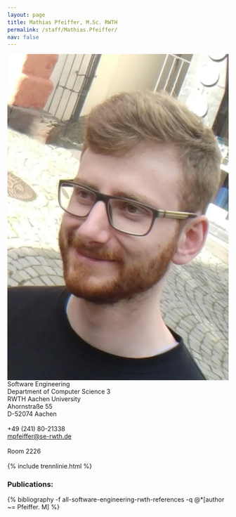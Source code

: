```yaml
---
layout: page
title: Mathias Pfeiffer, M.Sc. RWTH
permalink: /staff/Mathias.Pfeiffer/
nav: false
---
```


<div class="container">
    <div class="row">
        <div class="col-lg-3">
          <img class="staff-pics z-depth-1" src="../../assets/img/staff/mpfeiffer.png" 
               alt="Mathias Pfeiffer" style="float: left;">
        </div>
        <div class="col-lg-4">
          Software Engineering<br>
          Department of Computer Science 3<br>
          RWTH Aachen University<br>
          Ahornstraße 55<br>
          D-52074 Aachen<br>
          <br>
          +49 (241) 80-21338<br>
          <a href="mailto:mpfeiffer@se-rwth.de">mpfeiffer@se-rwth.de</a><br>
          <br>
          Room 2226
        </div>
    </div>
</div>

<br>
{% include trennlinie.html %}

### Publications:

<div class="publications">
  {% bibliography -f all-software-engineering-rwth-references -q @*[author ~= Pfeiffer. M] %}
</div>